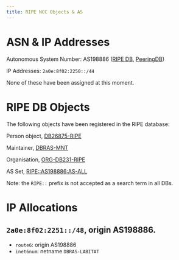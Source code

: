 ```yaml
---
title: RIPE NCC Objects & AS
---
```


# ASN & IP Addresses

Autonomous System Number: AS198886 
([RIPE DB](https://apps.db.ripe.net/db-web-ui/query?bflag=false&dflag=false&rflag=true&searchtext=as198886&source=RIPE), 
[PeeringDB](https://www.peeringdb.com/net/33260))

IP Addresses: `2a0e:8f02:2250::/44`

None of these have been assigned at this moment.

# RIPE DB Objects

The following objects have been registered in the RIPE database:

Person object, [DB26875-RIPE](https://apps.db.ripe.net/db-web-ui/query?bflag=false&dflag=false&rflag=true&searchtext=DB26875-RIPE&source=RIPE) 

Maintainer, [DBRAS-MNT](https://apps.db.ripe.net/db-web-ui/query?bflag=false&dflag=false&rflag=true&searchtext=dbras-mnt&source=RIPE) 

Organisation, [ORG-DB231-RIPE](https://apps.db.ripe.net/db-web-ui/query?bflag=false&dflag=false&rflag=true&searchtext=org-db231-ripe&source=RIPE) 

AS Set, [RIPE::AS198886:AS-ALL](https://apps.db.ripe.net/db-web-ui/query?bflag=false&dflag=false&rflag=true&searchtext=AS198886:AS-ALL&source=RIPE) 

Note: the `RIPE::` prefix is not accepted as a search term in all DBs.

# IP Allocations

## `2a0e:8f02:2251::/48`, origin AS198886.

- `route6`: origin AS198886
- `inet6num`: netname `DBRAS-LABITAT`
